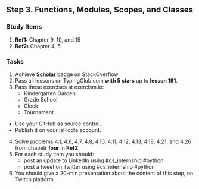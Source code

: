 ## Step 3. Functions, Modules, Scopes, and Classes

### Study Items
  1. **Ref1:** Chapter 9, 10, and 15
  2. **Ref2:** Chapter 4, 5
### Tasks

  1. Achieve [**Scholar**](https://stackoverflow.com/help/badges/10/scholar) badge on StackOverflow
  2. Pass all lessons on TypingClub.com **with 5 stars** up to **lesson 191**.
  3. Pass these exercises at exercism.io:
      - Kindergarten Garden
      - Grade School
      - Clock
      - Tournament
    
   - Use your GitHub as source control.
   - Publish it on your jsFiddle account.
   
  4. Solve problems 4.1, 4.6, 4.7, 4.8, 4.10, 4.11, 4.12, 4.13, 4.18, 4.21, and 4.26 from chapetr **four** in **Ref2**.
  5. For each study item you should:  
     - post an update to LinkedIn using #cs_internship #python  
     - post a tweet on Twitter using #cs_internship #python
  6. You should give a 20-min presentation about the content of this step, on Twitch platform.
